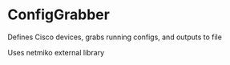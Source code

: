 # ConfigGrabber
Defines Cisco devices, grabs running configs, and outputs to file

Uses netmiko external library
